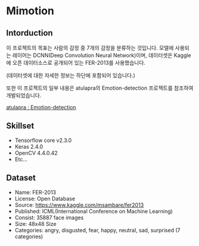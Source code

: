 # Mimotion

## Intorduction
이 프로젝트의 목표는 사람의 감정 중 7개의 감정을 분류하는 것입니다. 모델에 사용되는 레이어는 DCNN(Deep Convolution Neural Network)이며, 데이터셋은 Kaggle에 오픈 데이터소스로 공개되어 있는 FER-2013를 사용했습니다.

(데이터셋에 대한 자세한 정보는 하단에 포함되어 있습니다.)

또한 이 프로젝트의 일부 내용은 atulapra의 Emotion-detection 프로젝트를 참조하여 개발되었습니다.

[atulapra : Emotion-detection](https://github.com/atulapra/Emotion-detection)

## Skillset
- Tensorflow core v2.3.0
- Keras 2.4.0
- OpenCV 4.4.0.42
- Etc...

## Dataset
- Name: FER-2013
- License: Open Database
- Source: https://www.kaggle.com/msambare/fer2013
- Published: ICML(International Conference on Machine Learning)
- Consist: 35887 face images
- Size: 48x48 Size
- Categories: angry, disgusted, fear, happy, neutral, sad, surprised (7 categories)
